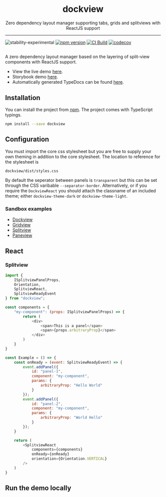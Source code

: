 <div align="center">
<h1>dockview</h1>

<p>Zero dependency layout manager supporting tabs, grids and splitviews with ReactJS support</p>

</div>

---

![stability-experimental](https://img.shields.io/badge/stability-experimental-orange.svg)
[![npm version](https://badge.fury.io/js/dockview.svg)](https://www.npmjs.com/package/dockview)
[![CI Build](https://github.com/mathuo/dockview/workflows/CI/badge.svg)](https://github.com/mathuo/dockview/actions?query=workflow%3ACI)
[![codecov](https://codecov.io/gh/mathuo/dockview/branch/master/graph/badge.svg?token=BF083TK64H)](https://codecov.io/gh/mathuo/dockview/branch/master)

##

A zero dependency layout manager based on the layering of split-view components with ReactJS support.
- View the live demo [here](https://mathuo.github.io/dockview/). 
- Storybook demo [here](https://mathuo.github.io/dockview/output/storybook-static).
- Automatically generated TypeDocs can be found [here](https://mathuo.github.io/dockview/output/docs/index.html).

## Installation
You can install the project from [npm](https://www.npmjs.com/package/dockview). The project comes with TypeScript typings.

```bash
npm install --save dockview
```

## Configuration

You must import the core css stylesheet but you are free to supply your own theming in addition to the core stylesheet. The location to reference for the stylesheet is

```
dockview/dist/styles.css
```

By default the seperator between panels is `transparent` but this can be set through the CSS varibable `--separator-border`. Alternatively, or if you require the `DockviewReact` you should attach the classname of an included theme; either `dockview-theme-dark` or `dockview-theme-light`.


### Sandbox examples
- [Dockview](https://codesandbox.io/s/simple-dockview-t6491)
- [Gridview](https://codesandbox.io/s/simple-gridview-jrp0n)
- [Splitview](https://codesandbox.io/s/simple-splitview-l53nn)
- [Paneview](https://codesandbox.io/s/simple-paneview-v8qvb)

## React

### Splitview

```javascript
import { 
    ISplitviewPanelProps, 
    Orientation, 
    SplitviewReact,
    SplitviewReadyEvent
} from "dockview";

const components = {
    "my-component": (props: ISplitviewPanelProps) => {
        return (
            <div>
                <span>This is a panel</span>
                <span>{props.arbitraryProp}</span>
            </div>
        )
    }
}

const Example = () => {
    const onReady = (event: SplitviewReadyEvent) => {
        event.addPanel({
            id: "panel-1",
            component: "my-component",
            params: {
                arbitraryProp: "Hello World"
            }
        });
        event.addPanel({
            id: "panel-2",
            component: "my-component",
            params: {
                arbitraryProp: "World Hello"
            }
        });
    }

    return (
        <SplitviewReact
            components={components}
            onReady={onReady}
            orientation={Orientation.VERTICAL}
        />
    )
}
```

## Run the demo locally